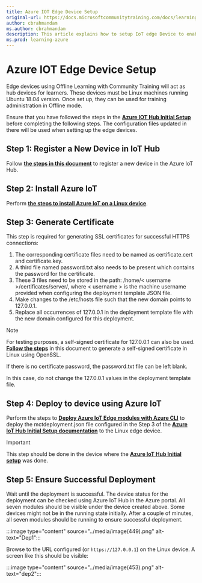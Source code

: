 ```yaml
---
title: Azure IOT Edge Device Setup
original-url: https://docs.microsoftcommunitytraining.com/docs/learning-in-offline-mode
author: cbrahmandam
ms.author: cbrahmandam
description: This article explains how to setup IoT edge Device to enable offline learning
ms.prod: learning-azure
---
```


# Azure IOT Edge Device Setup

Edge devices using Offline Learning with Community Training will act as hub devices for learners. These devices must be Linux machines running Ubuntu 18.04 version. Once set up, they can be used for training administration in Offline mode.

Ensure that you have followed the steps in the [**Azure IOT Hub Initial Setup**](azure-IOT-hub-initial-setup.md) before completing the following steps. The configuration files updated in there will be used when setting up the edge devices.

## Step 1: Register a New Device in IoT Hub

Follow [**the steps in this document**](/azure/iot-edge/how-to-register-device?view=iotedge-2018-06&tabs=azure-portal) to register a new device in the Azure IoT Hub.

## Step 2: Install Azure IoT

Perform [**the steps to install Azure IoT on a Linux device**](/azure/iot-edge/how-to-install-iot-edge?view=iotedge-2018-06).

## Step 3: Generate Certificate

This step is required for generating SSL certificates for successful HTTPS connections:

1. The corresponding certificate files need to be named as certificate.cert and certificate.key.
2. A third file named password.txt also needs to be present which contains the password for the certificate.
3. These 3 files need to be stored in the path: /home/< username >/certificates/server/, where < username > is the machine username provided when configuring the deployment template JSON file.
4. Make changes to the /etc/hosts file such that the new domain points to 127.0.0.1.
5. Replace all occurrences of 127.0.0.1 in the deployment template file with the new domain configured for this deployment.

>[!Note]  
> For testing purposes, a self-signed certificate for 127.0.0.1 can also be used. [**Follow the steps**](/dotnet/core/additional-tools/self-signed-certificates-guide) in this document to generate a self-signed certificate in Linux using OpenSSL.
>
>If there is no certificate password, the password.txt file can be left blank.
>
>In this case, do not change the 127.0.0.1 values in the deployment template file.

## Step 4: Deploy to device using Azure IoT

Perform the steps to [**Deploy Azure IoT Edge modules with Azure CLI**](/azure/iot-edge/how-to-deploy-modules-cli?view=iotedge-2018-06) to deploy the mctdeployment.json file configured in the Step 3 of the [**Azure IoT Hub Initial Setup documentation**](/azure/industry/training-services/microsoft-community-training/learning-in-offline-mode/azure-iot-hub-initial-setup#step-3-configuring-deployment-file) to the Linux edge device.

>[!IMPORTANT]  
>This step should be done in the device where the [**Azure IoT Hub Initial setup**](azure-IOT-hub-initial-setup.md) was done.

## Step 5: Ensure Successful Deployment

Wait until the deployment is successful. The device status for the deployment can be checked using Azure IoT Hub in the Azure portal. All seven modules should be visible under the device created above. Some devices might not be in the running state initially. After a couple of minutes, all seven modules should be running to ensure successful deployment.

:::image type="content" source="../media/image(449).png" alt-text="Dep1":::

Browse to the URL configured (or `https://127.0.0.1`) on the Linux device. A screen like this should be visible:

:::image type="content" source="../media/image(453).png" alt-text="dep2":::
